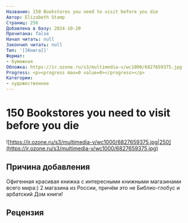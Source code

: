 ```yaml
---
Название: 150 Bookstores you need to visit before you die
Автор: Elizabeth Stamp
Страниц: 256
Добавлена в базу: 2024-10-20
Прочитана: false
Начал читать: null
Закончил читать: null
Тип: '[[Книга]]'
Формат:
- бумажная
Обложка: https://ir.ozone.ru/s3/multimedia-v/wc1000/6827659375.jpg
Progress: <p><progress max=0 value=0></progress></p>
Категории:
- художественное
---
```

# 150 Bookstores you need to visit before you die

![https://ir.ozone.ru/s3/multimedia-v/wc1000/6827659375.jpg|250](https://ir.ozone.ru/s3/multimedia-v/wc1000/6827659375.jpg)

## Причина добавления

Офигенная красивая книжка с интересными книжными магазинами всего мира:) 2 магазина из России, причём это не Библио-глобус и арбатский Дом книги!

## Рецензия